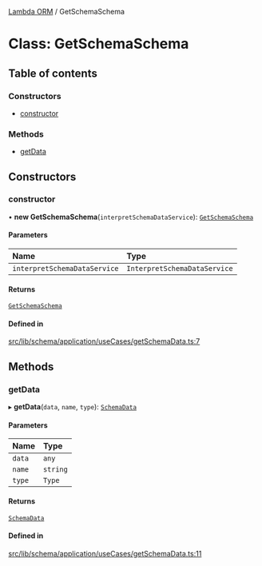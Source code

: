 [Lambda ORM](../README.md) / GetSchemaSchema

# Class: GetSchemaSchema

## Table of contents

### Constructors

- [constructor](GetSchemaSchema.md#constructor)

### Methods

- [getData](GetSchemaSchema.md#getdata)

## Constructors

### constructor

• **new GetSchemaSchema**(`interpretSchemaDataService`): [`GetSchemaSchema`](GetSchemaSchema.md)

#### Parameters

| Name | Type |
| :------ | :------ |
| `interpretSchemaDataService` | `InterpretSchemaDataService` |

#### Returns

[`GetSchemaSchema`](GetSchemaSchema.md)

#### Defined in

[src/lib/schema/application/useCases/getSchemaData.ts:7](https://github.com/lambda-orm/lambdaorm-base/blob/da77d0e/src/lib/schema/application/useCases/getSchemaData.ts#L7)

## Methods

### getData

▸ **getData**(`data`, `name`, `type`): [`SchemaData`](../interfaces/SchemaData.md)

#### Parameters

| Name | Type |
| :------ | :------ |
| `data` | `any` |
| `name` | `string` |
| `type` | `Type` |

#### Returns

[`SchemaData`](../interfaces/SchemaData.md)

#### Defined in

[src/lib/schema/application/useCases/getSchemaData.ts:11](https://github.com/lambda-orm/lambdaorm-base/blob/da77d0e/src/lib/schema/application/useCases/getSchemaData.ts#L11)
